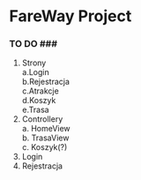# FareWay Project

### TO DO ###<br />
1. Strony  
  a.Login  
  b.Rejestracja<br />
  c.Atrakcje<br />
  d.Koszyk<br />
  e.Trasa<br />
2. Controllery<br />
  a. HomeView<br />
  b. TrasaView<br />
  c. Koszyk(?)<br />
3. Login<br />
4. Rejestracja<br />
